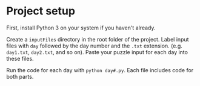 # Project setup
First, install Python 3 on your system if you haven't already.

Create a `inputFiles` directory in the root folder of the project. Label input files with `day` followed by the day number and the `.txt` extension. (e.g. `day1.txt`, `day2.txt`, and so on). Paste your puzzle input for each day into these files.

Run the code for each day with `python day#.py`. Each file includes code for both parts.
